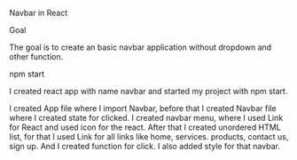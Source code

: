 Navbar in React

Goal

The goal is to create an basic navbar application without dropdown and other function.

npm start

I created react app with name navbar and started my project with npm start.

I created App file where I import Navbar, before that I created Navbar file where I created state for clicked. I created navbar menu, where I used Link for React and used icon for the react. After that I created unordered HTML list, for that I used Link for all links like home, services. products, contact us, sign up. And I created function for click. I also added style for that navbar.
